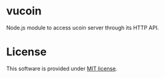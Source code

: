 # vucoin

Node.js module to access ucoin server through its HTTP API.

# License

This software is provided under [MIT license](https://raw.github.com/c-geek/vucoin/master/LICENSE).
